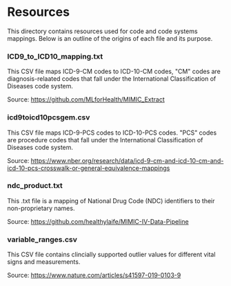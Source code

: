 # Resources

This directory contains resources used for code and code systems mappings. Below is an outline of the origins of each file and its purpose.

### ICD9_to_ICD10_mapping.txt

This CSV file maps ICD-9-CM codes to ICD-10-CM codes, "CM" codes are diagnosis-relaated codes that fall under the International Classification of Diseases code system.

Source: https://github.com/MLforHealth/MIMIC_Extract

### icd9toicd10pcsgem.csv

This CSV file maps ICD-9-PCS codes to ICD-10-PCS codes. "PCS" codes are procedure codes that fall under the International Classification of Diseases code system.

Source: https://www.nber.org/research/data/icd-9-cm-and-icd-10-cm-and-icd-10-pcs-crosswalk-or-general-equivalence-mappings

### ndc_product.txt

This .txt file is a mapping of National Drug Code (NDC) identifiers to their non-proprietary names.

Source: https://github.com/healthylaife/MIMIC-IV-Data-Pipeline

### variable_ranges.csv
This CSV file contains clincially supported outlier values for different vital signs and measurements.

Source: https://www.nature.com/articles/s41597-019-0103-9
